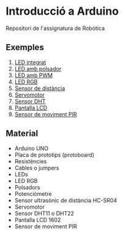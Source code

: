 # Introducció a Arduino
Repositori de l'assignatura de Robòtica

## Exemples

1. [LED integrat](/LED_integrat)
2. [LED amb polsador](/LED_amb_polsador)
3. [LED amb PWM](/LED_amb_PWM)
4. [LED RGB](LED_RGB)
5. [Sensor de distància](/Sensor_distancia)
6. [Servomotor](/Servomotor)
7. [Sensor DHT](/Sensor_DHT)
8. [Pantalla LCD](/Pantalla_LCD)
9. [Sensor de moviment PIR](Sensor_moviment_PIR)

## Material
* Arduino UNO
* Placa de prototips (protoboard)
* Resistències
* Cables o jumpers
* LEDs
* LED RGB
* Polsadors
* Potenciòmetre
* Sensor ultrasònic de distància HC-SR04
* Servomotor
* Sensor DHT11 o DHT22
* Pantalla LCD 1602
* Sensor de moviment PIR
